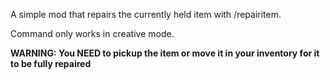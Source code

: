 A simple mod that repairs the currently held item with /repairitem.

Command only works in creative mode.

**WARNING:
You NEED to pickup the item or move it in your inventory for it to be fully repaired**
